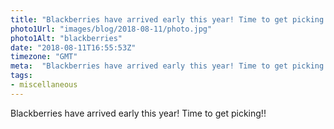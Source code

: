 ```yaml
---
title: "Blackberries have arrived early this year! Time to get picking!!"
photo1Url: "images/blog/2018-08-11/photo.jpg"
photo1Alt: "blackberries"
date: "2018-08-11T16:55:53Z"
timezone: "GMT"
meta:  "Blackberries have arrived early this year! Time to get picking!!"
tags:
- miscellaneous
---
```

Blackberries have arrived early this year! Time to get picking!!
